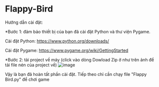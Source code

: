 # Flappy-Bird
Hướng dẫn cài đặt:

*Bước 1: đảm bảo thiết bị của bạn đã cài đặt Python và thư viện Pygame.

Cài đặt Python: https://www.python.org/downloads/

Cài đặt Pygame: https://www.pygame.org/wiki/GettingStarted


*Bước 2: tải project về máy (click vào dòng Dowload Zip ở như trên ảnh để tải file nén của project về)
![image](https://user-images.githubusercontent.com/65118262/149517726-1399192d-6c3d-49ce-8a33-2b277081b580.png)



Vậy là bạn đã hoàn tất phần cài đặt. Tiếp theo chỉ cần chạy file "Flappy Bird.py" để chơi game
